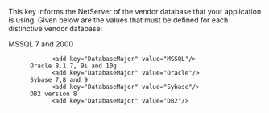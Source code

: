 <properties date="2016-05-11"
SortOrder="75"
/>

This key informs the NetServer of the vendor database that your application is using. Given below are the values that must be defined for each distinctive vendor database:

MSSQL 7 and 2000

```
            <add key="DatabaseMajor" value="MSSQL"/>
      Oracle 8.1.7, 9i and 10g
            <add key="DatabaseMajor" value="Oracle"/>
      Sybase 7,8 and 9
            <add key="DatabaseMajor" value="Sybase"/>
      DB2 version 8
            <add key="DatabaseMajor" value="DB2"/>
```
